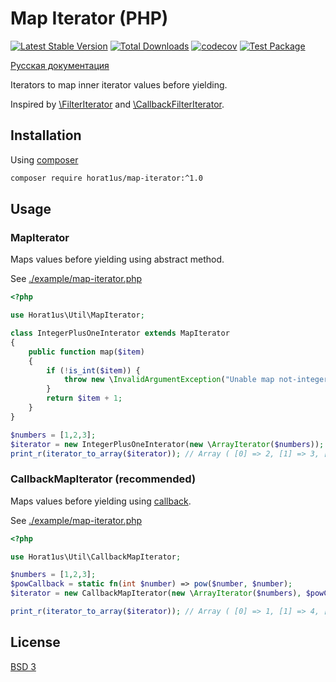 # Map Iterator (PHP)
[![Latest Stable Version](https://poser.pugx.org/horat1us/map-iterator/version)](https://packagist.org/packages/horat1us/map-iterator)
[![Total Downloads](https://poser.pugx.org/horat1us/map-iterator/downloads)](https://packagist.org/packages/horat1us/map-iterator)
[![codecov](https://codecov.io/gh/Horat1us/map-iterator/branch/master/graph/badge.svg?token=MnQVUwASBj)](https://codecov.io/gh/Horat1us/map-iterator)
[![Test Package](https://github.com/Horat1us/map-iterator/actions/workflows/test.yml/badge.svg?event=release)](https://github.com/Horat1us/map-iterator/actions/workflows/test.yml)

[Русская документация](./README.RU.md)

Iterators to map inner iterator values before yielding.

Inspired by [\FilterIterator](https://www.php.net/manual/ru/class.filteriterator.php)
and [\CallbackFilterIterator](https://www.php.net/manual/ru/class.callbackfilteriterator.php).

## Installation
Using [composer](https://getcomposer.org/)
```bash
composer require horat1us/map-iterator:^1.0
```

## Usage
### MapIterator
Maps values before yielding using abstract method.

See [./example/map-iterator.php](./example/map-iterator.php)
```php
<?php

use Horat1us\Util\MapIterator;

class IntegerPlusOneInterator extends MapIterator
{
    public function map($item)
    {
        if (!is_int($item)) {
            throw new \InvalidArgumentException("Unable map not-integer item.");
        }
        return $item + 1;
    }
}

$numbers = [1,2,3];
$iterator = new IntegerPlusOneInterator(new \ArrayIterator($numbers));
print_r(iterator_to_array($iterator)); // Array ( [0] => 2, [1] => 3, [2] => 4 )

```
### CallbackMapIterator (recommended)
Maps values before yielding using
[callback](https://www.php.net/manual/ru/language.types.callable.php).

See [./example/map-iterator.php](./example/map-iterator.php)
```php
<?php

use Horat1us\Util\CallbackMapIterator;

$numbers = [1,2,3];
$powCallback = static fn(int $number) => pow($number, $number);
$iterator = new CallbackMapIterator(new \ArrayIterator($numbers), $powCallback);

print_r(iterator_to_array($iterator)); // Array ( [0] => 1, [1] => 4, [2] => 27 )
```

## License
[BSD 3](./LICENSE)

